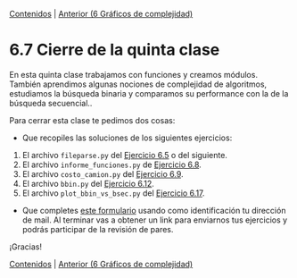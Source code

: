 [Contenidos](../Contenidos.md) \| [Anterior (6 Gráficos de complejidad)](06_gráficos_de_complejidad.md)

# 6.7 Cierre de la quinta clase

En esta quinta clase trabajamos con funciones y creamos módulos. También aprendimos algunas nociones de complejidad de algoritmos, estudiamos la búsqueda binaria y  comparamos su performance con la de la búsqueda secuencial..

Para cerrar esta clase te pedimos dos cosas:
* Que recopiles las soluciones de los siguientes ejercicios:

 1. El archivo `fileparse.py` del [Ejercicio 6.5](../06_Organización_y_Complejidad/02_Funciones.md#ejercicio-65-conversión-de-tipo) o del siguiente.
 2. El archivo `informe_funciones.py` de [Ejercicio 6.8](../06_Organización_y_Complejidad/03_Modulos.md#ejercicio-68-usemos-tu-módulo).
 3. El archivo `costo_camion.py` del [Ejercicio 6.9](../06_Organización_y_Complejidad/03_Modulos.md#ejercicio-69-un-poco-más-allá).
 4. El archivo `bbin.py` del [Ejercicio 6.12](../06_Organización_y_Complejidad/05_Complejidad.md#ejercicio-612-insertar-un-elemento-en-una-lista).
 5. El archivo `plot_bbin_vs_bsec.py` del [Ejercicio 6.17](../06_Organización_y_Complejidad/06_gráficos_de_complejidad.md#ejercicio-617-búsqueda-binaria-vs-búsqueda-secuencial).

* Que completes [este formulario](https://docs.google.com/forms/d/1De-riQmiD2H9PZAVUkR5hf4lqU_9tp8IACqZYTvePkA) usando como identificación tu dirección de mail.  Al terminar vas a obtener un link para enviarnos tus ejercicios y podrás participar de la revisión de pares.

¡Gracias! 



[Contenidos](../Contenidos.md) \| [Anterior (6 Gráficos de complejidad)](06_gráficos_de_complejidad.md)

